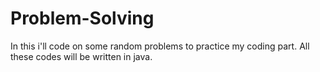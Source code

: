 # Problem-Solving
In this i'll code on some random problems to practice my coding part.
All these codes will be written in java.
